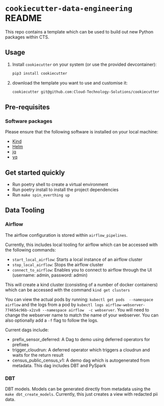 # `cookiecutter-data-engineering` README

This repo contains a template which can be used to build out new Python
packages within CTS.

## Usage

1. Install `cookiecutter` on your system (or use the provided devcontainer):

    ```sh
    pip3 install cookiecutter
    ```

1. download the template you want to use and customise it:

    ```sh
    cookiecutter git@github.com:Cloud-Technology-Solutions/cookiecutter-data-engineering.git
    ```

## Pre-requisites

### Software packages
Please ensure that the following software is installed on your local machine:

- [Kind](https://kind.sigs.k8s.io/)
- [Helm](https://helm.sh/)
- [jq](https://stedolan.github.io/jq/)
- [yq](https://github.com/mikefarah/yq)


## Get started quickly

- Run poetry shell to create a virtual environment
- Run poetry install to install the project dependencies
- Run `make spin_everthing up`

## Data Tooling

### Airflow

The airflow configuration is stored within `airflow_pipelines`.

Currently, this includes local tooling for airflow which can be accessed with the following commands:

- `start_local_airflow`: Starts a local instance of an airflow cluster
- `stop_local_airflow`: Stops the airflow cluster
- `connect_to_airflow`: Enables you to connect to airflow through the UI (username: admin, password: admin)

This will create a kind cluster (consisting of a number of docker containers) which can be accessed with the command `kind get clusters`

You can view the actual pods by running: `kubectl get pods  --namespace airflow` and the logs from a pod by
`kubectl logs airflow-webserver-774654c96b-x2zv8 --namespace airflow  -c webserver`. You will need to change the webserver name to match the name of your
webserver. You can also optionally add a `-f` flag to follow the logs.

Current dags include:

- prefix_sensor_deferred: A Dag to demo using deferred operators for prefixes
- trigger_cloudrun: A deferred operator which triggers a cloudrun and waits for the return result
- census_public_census_v1: A demo dag which is autogenerated from metadata. This dag includes DBT and PySpark

### DBT

DBT models. Models can be generated directly from metadata using the `make dbt_create_models`. Currently, this just creates a view with redacted pii data.

